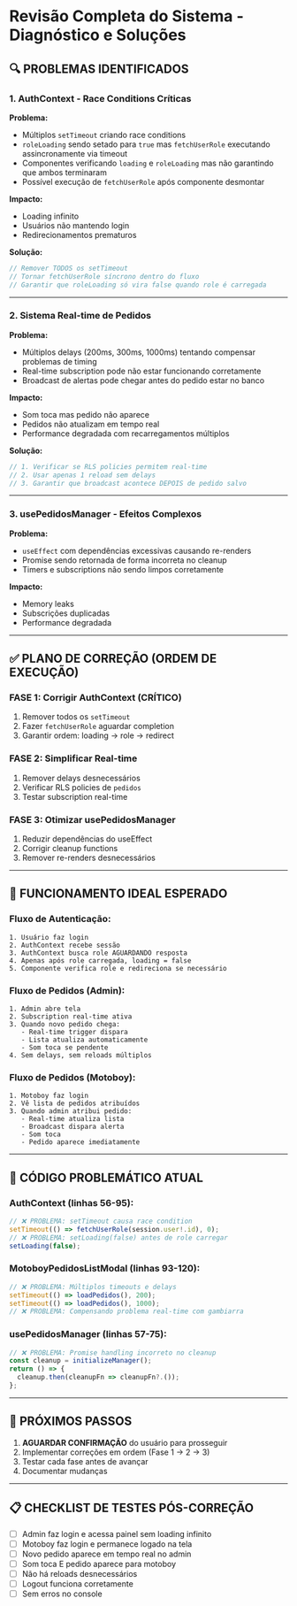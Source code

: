 # Revisão Completa do Sistema - Diagnóstico e Soluções

## 🔍 PROBLEMAS IDENTIFICADOS

### 1. **AuthContext - Race Conditions Críticas**

**Problema:**
- Múltiplos `setTimeout` criando race conditions
- `roleLoading` sendo setado para `true` mas `fetchUserRole` executando assincronamente via timeout
- Componentes verificando `loading` e `roleLoading` mas não garantindo que ambos terminaram
- Possível execução de `fetchUserRole` após componente desmontar

**Impacto:**
- Loading infinito
- Usuários não mantendo login
- Redirecionamentos prematuros

**Solução:**
```typescript
// Remover TODOS os setTimeout
// Tornar fetchUserRole síncrono dentro do fluxo
// Garantir que roleLoading só vira false quando role é carregada
```

---

### 2. **Sistema Real-time de Pedidos**

**Problema:**
- Múltiplos delays (200ms, 300ms, 1000ms) tentando compensar problemas de timing
- Real-time subscription pode não estar funcionando corretamente
- Broadcast de alertas pode chegar antes do pedido estar no banco

**Impacto:**
- Som toca mas pedido não aparece
- Pedidos não atualizam em tempo real
- Performance degradada com recarregamentos múltiplos

**Solução:**
```typescript
// 1. Verificar se RLS policies permitem real-time
// 2. Usar apenas 1 reload sem delays
// 3. Garantir que broadcast acontece DEPOIS de pedido salvo
```

---

### 3. **usePedidosManager - Efeitos Complexos**

**Problema:**
- `useEffect` com dependências excessivas causando re-renders
- Promise sendo retornada de forma incorreta no cleanup
- Timers e subscriptions não sendo limpos corretamente

**Impacto:**
- Memory leaks
- Subscrições duplicadas
- Performance degradada

---

## ✅ PLANO DE CORREÇÃO (ORDEM DE EXECUÇÃO)

### FASE 1: Corrigir AuthContext (CRÍTICO)
1. Remover todos os `setTimeout`
2. Fazer `fetchUserRole` aguardar completion
3. Garantir ordem: loading → role → redirect

### FASE 2: Simplificar Real-time
1. Remover delays desnecessários
2. Verificar RLS policies de `pedidos`
3. Testar subscription real-time

### FASE 3: Otimizar usePedidosManager
1. Reduzir dependências do useEffect
2. Corrigir cleanup functions
3. Remover re-renders desnecessários

---

## 🎯 FUNCIONAMENTO IDEAL ESPERADO

### Fluxo de Autenticação:
```
1. Usuário faz login
2. AuthContext recebe sessão
3. AuthContext busca role AGUARDANDO resposta
4. Apenas após role carregada, loading = false
5. Componente verifica role e redireciona se necessário
```

### Fluxo de Pedidos (Admin):
```
1. Admin abre tela
2. Subscription real-time ativa
3. Quando novo pedido chega:
   - Real-time trigger dispara
   - Lista atualiza automaticamente
   - Som toca se pendente
4. Sem delays, sem reloads múltiplos
```

### Fluxo de Pedidos (Motoboy):
```
1. Motoboy faz login
2. Vê lista de pedidos atribuídos
3. Quando admin atribui pedido:
   - Real-time atualiza lista
   - Broadcast dispara alerta
   - Som toca
   - Pedido aparece imediatamente
```

---

## 🚨 CÓDIGO PROBLEMÁTICO ATUAL

### AuthContext (linhas 56-95):
```typescript
// ❌ PROBLEMA: setTimeout causa race condition
setTimeout(() => fetchUserRole(session.user!.id), 0);
// ❌ PROBLEMA: setLoading(false) antes de role carregar
setLoading(false);
```

### MotoboyPedidosListModal (linhas 93-120):
```typescript
// ❌ PROBLEMA: Múltiplos timeouts e delays
setTimeout(() => loadPedidos(), 200);
setTimeout(() => loadPedidos(), 1000);
// ❌ PROBLEMA: Compensando problema real-time com gambiarra
```

### usePedidosManager (linhas 57-75):
```typescript
// ❌ PROBLEMA: Promise handling incorreto no cleanup
const cleanup = initializeManager();
return () => {
  cleanup.then(cleanupFn => cleanupFn?.());
};
```

---

## 🔧 PRÓXIMOS PASSOS

1. **AGUARDAR CONFIRMAÇÃO** do usuário para prosseguir
2. Implementar correções em ordem (Fase 1 → 2 → 3)
3. Testar cada fase antes de avançar
4. Documentar mudanças

---

## 📋 CHECKLIST DE TESTES PÓS-CORREÇÃO

- [ ] Admin faz login e acessa painel sem loading infinito
- [ ] Motoboy faz login e permanece logado na tela
- [ ] Novo pedido aparece em tempo real no admin
- [ ] Som toca E pedido aparece para motoboy
- [ ] Não há reloads desnecessários
- [ ] Logout funciona corretamente
- [ ] Sem erros no console
